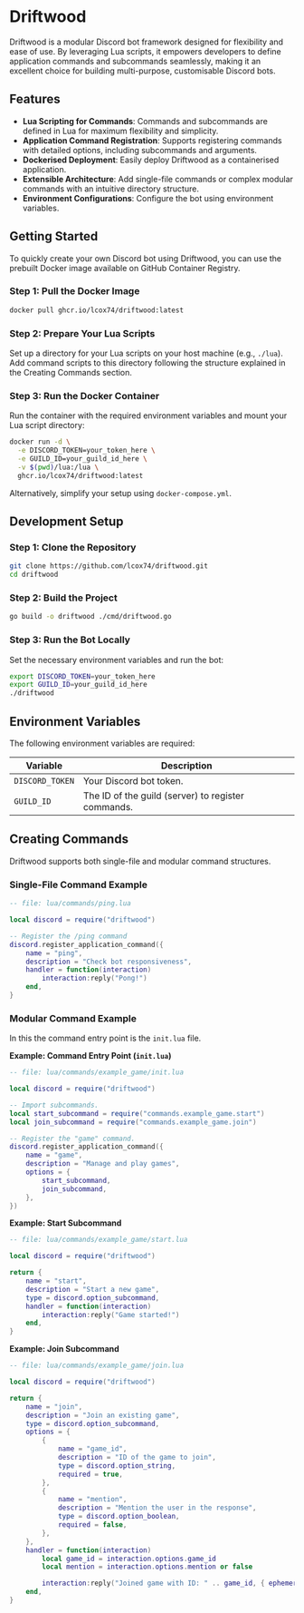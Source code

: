 # Driftwood

Driftwood is a modular Discord bot framework designed for flexibility and ease of use. By leveraging Lua scripts, it empowers developers to define application commands and subcommands seamlessly, making it an excellent choice for building multi-purpose, customisable Discord bots.

## Features

- **Lua Scripting for Commands**: Commands and subcommands are defined in Lua for maximum flexibility and simplicity.
- **Application Command Registration**: Supports registering commands with detailed options, including subcommands and arguments.
- **Dockerised Deployment**: Easily deploy Driftwood as a containerised application.
- **Extensible Architecture**: Add single-file commands or complex modular commands with an intuitive directory structure.
- **Environment Configurations**: Configure the bot using environment variables.

## Getting Started

To quickly create your own Discord bot using Driftwood, you can use the prebuilt Docker image available on GitHub Container Registry.

### Step 1: Pull the Docker Image

```bash
docker pull ghcr.io/lcox74/driftwood:latest
```

### Step 2: Prepare Your Lua Scripts

Set up a directory for your Lua scripts on your host machine (e.g., `./lua`). Add command scripts to this directory following the structure explained in the Creating Commands section.

### Step 3: Run the Docker Container

Run the container with the required environment variables and mount your Lua script directory:

```bash
docker run -d \
  -e DISCORD_TOKEN=your_token_here \
  -e GUILD_ID=your_guild_id_here \
  -v $(pwd)/lua:/lua \
  ghcr.io/lcox74/driftwood:latest
```

Alternatively, simplify your setup using `docker-compose.yml`.

## Development Setup

### Step 1: Clone the Repository

```bash
git clone https://github.com/lcox74/driftwood.git
cd driftwood
```

### Step 2: Build the Project

```bash
go build -o driftwood ./cmd/driftwood.go
```

### Step 3: Run the Bot Locally

Set the necessary environment variables and run the bot:

```bash
export DISCORD_TOKEN=your_token_here
export GUILD_ID=your_guild_id_here
./driftwood
```

## Environment Variables

The following environment variables are required:

| Variable | Description |
| --- | --- |
| `DISCORD_TOKEN` | Your Discord bot token. |
| `GUILD_ID` | The ID of the guild (server) to register commands. |

## Creating Commands

Driftwood supports both single-file and modular command structures.

### Single-File Command Example

```lua
-- file: lua/commands/ping.lua

local discord = require("driftwood")

-- Register the /ping command
discord.register_application_command({
    name = "ping",
    description = "Check bot responsiveness",
    handler = function(interaction)
        interaction:reply("Pong!")
    end,
}
```

### Modular Command Example

In this the command entry point is the `init.lua` file.

**Example: Command Entry Point (`init.lua`)**
```lua
-- file: lua/commands/example_game/init.lua

local discord = require("driftwood")

-- Import subcommands.
local start_subcommand = require("commands.example_game.start")
local join_subcommand = require("commands.example_game.join")

-- Register the "game" command.
discord.register_application_command({
    name = "game",
    description = "Manage and play games",
    options = {
        start_subcommand,
        join_subcommand,
    },
})

```

**Example: Start Subcommand**

```lua
-- file: lua/commands/example_game/start.lua

local discord = require("driftwood")

return {
    name = "start",
    description = "Start a new game",
    type = discord.option_subcommand,
    handler = function(interaction)
        interaction:reply("Game started!")
    end,
}
```

**Example: Join Subcommand**
```lua
-- file: lua/commands/example_game/join.lua

local discord = require("driftwood")

return {
    name = "join",
    description = "Join an existing game",
    type = discord.option_subcommand,
    options = {
        {
            name = "game_id",
            description = "ID of the game to join",
            type = discord.option_string,
            required = true,
        },
        {
            name = "mention",
            description = "Mention the user in the response",
            type = discord.option_boolean,
            required = false,
        },
    },
    handler = function(interaction)
        local game_id = interaction.options.game_id
        local mention = interaction.options.mention or false

        interaction:reply("Joined game with ID: " .. game_id, { ephemeral = true, mention = mention })
    end,
}
```